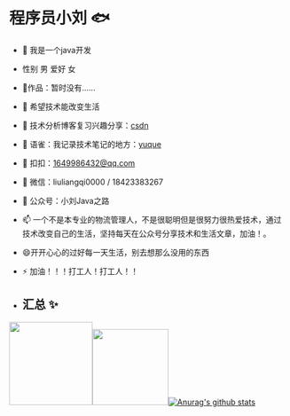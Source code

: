 # 程序员小刘 🐟
- 🔭 我是一个java开发
- 性别 男  爱好 女
- 🏡作品：暂时没有......
- 🌱 希望技术能改变生活
- 👯 技术分析博客复习兴趣分享：[csdn]("https://blog.csdn.net/weixin_55604133?spm=1000.2115.3001.5343")
- 👯 语雀：我记录技术笔记的地方：[yuque]("https://www.yuque.com/liuliangqi/pcy2sk/otp1pe")
- 👬 扣扣：1649986432@qq.com
- 💬 微信：liuliangqi0000  /  18423383267
- 💬 公众号：小刘Java之路
- 📫 一个不是本专业的物流管理人，不是很聪明但是很努力很热爱技术，通过技术改变自己的生活，坚持每天在公众号分享技术和生活文章，加油！。
- 😄开开心心的过好每一天生活，别去想那么没用的东西
- ⚡ 加油！！！打工人！打工人！！
  
- ## 汇总 ✨
<img align="" height="150px" src="https://github-readme-stats.vercel.app/api?username=private-llq&hide_title=true&hide_border=true&show_icons=true&include_all_commits=true&line_height=21&bg_color=0,EC6C6C,FFD479,FFFC79,73FA79&theme=graywhite&locale=cn" /><img align="" height="137px" src="https://github-readme-stats.vercel.app/api/top-langs/?username=private-llq&hide_title=true&hide_border=true&layout=compact&bg_color=0,73FA79,73FDFF,D783FF&theme=graywhite&locale=cn" />[![Anurag's github stats](https://github-readme-stats.vercel.app/api?username=private-llq)](https://github.com/anuraghazra/github-readme-stats)




